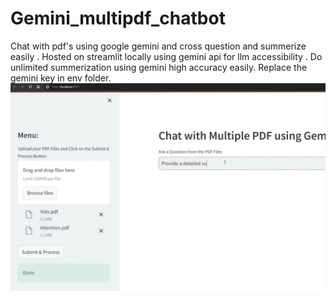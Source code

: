 # Gemini_multipdf_chatbot
Chat with pdf's using google gemini and cross question and summerize easily .
Hosted on streamlit locally using gemini api for llm accessibility .
Do unlimited summerization using gemini high accuracy easily.
Replace the gemini key in env folder.
![demo](https://github.com/chiragHimself/Gemini_multipdf_chatbot/blob/main/Demo/demo.jpg)
